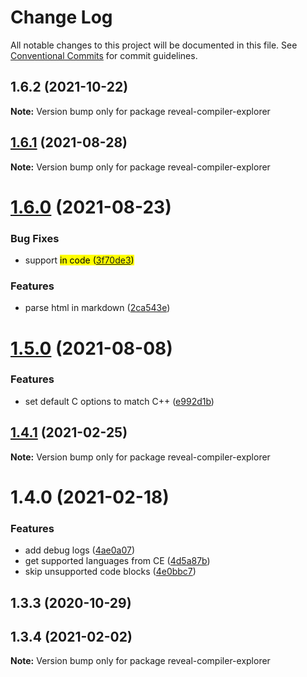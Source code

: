 # Change Log

All notable changes to this project will be documented in this file.
See [Conventional Commits](https://conventionalcommits.org) for commit guidelines.

## 1.6.2 (2021-10-22)

**Note:** Version bump only for package reveal-compiler-explorer





## [1.6.1](https://github.com/dvirtz/reveal-compiler-explorer/compare/reveal-compiler-explorer@1.6.0...reveal-compiler-explorer@1.6.1) (2021-08-28)

**Note:** Version bump only for package reveal-compiler-explorer





# [1.6.0](https://github.com/dvirtz/reveal-compiler-explorer/compare/reveal-compiler-explorer@1.5.0...reveal-compiler-explorer@1.6.0) (2021-08-23)


### Bug Fixes

* support <mark> in code ([3f70de3](https://github.com/dvirtz/reveal-compiler-explorer/commit/3f70de32d152ea5c3445ea9cc7d03203c5945cb1))


### Features

* parse html in markdown ([2ca543e](https://github.com/dvirtz/reveal-compiler-explorer/commit/2ca543e6552dddcc57beeceb9930f556bc4e2cc5))





# [1.5.0](https://github.com/dvirtz/reveal-compiler-explorer/compare/reveal-compiler-explorer@1.4.1...reveal-compiler-explorer@1.5.0) (2021-08-08)


### Features

* set default C options to match C++ ([e992d1b](https://github.com/dvirtz/reveal-compiler-explorer/commit/e992d1b847d8e943fe49bc2790c39918f2976061))





## [1.4.1](https://github.com/dvirtz/reveal-compiler-explorer/compare/reveal-compiler-explorer@1.4.0...reveal-compiler-explorer@1.4.1) (2021-02-25)

**Note:** Version bump only for package reveal-compiler-explorer





# 1.4.0 (2021-02-18)


### Features

* add debug logs ([4ae0a07](https://github.com/dvirtz/reveal-compiler-explorer/commit/4ae0a07691365cd6e114849051dad6bcdb155931))
* get supported languages from CE ([4d5a87b](https://github.com/dvirtz/reveal-compiler-explorer/commit/4d5a87b35ff44c71ace2c04d540ecdfa01d22528))
* skip unsupported code blocks ([4e0bbc7](https://github.com/dvirtz/reveal-compiler-explorer/commit/4e0bbc72335675f003d3e5cb93fc52fb6f2725a2))



## 1.3.3 (2020-10-29)





## 1.3.4 (2021-02-02)

**Note:** Version bump only for package reveal-compiler-explorer
